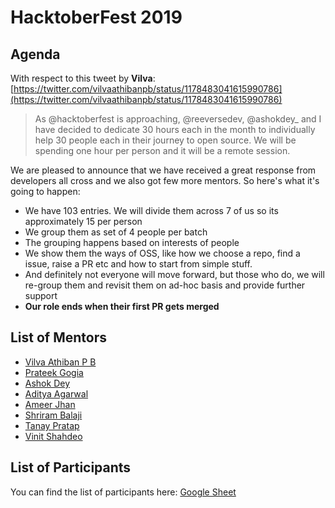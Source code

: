 # HacktoberFest 2019

## Agenda

With respect to this tweet by **Vilva**: [https://twitter.com/vilvaathibanpb/status/1178483041615990786](https://twitter.com/vilvaathibanpb/status/1178483041615990786)

> As @hacktoberfest is approaching, @reeversedev, @ashokdey_ and I have decided to dedicate 30 hours each in the month to individually help 30 people each in their journey to open source. We will be spending one hour per person and it will be a remote session. 

We are pleased to announce that we have received a great response from developers all cross and we also got few more mentors. So here's what it's going to happen:

- We have 103 entries. We will divide them across 7 of us so its approximately 15 per person
- We group them as set of 4 people per batch
- The grouping happens based on interests of people
- We show them the ways of OSS, like how we choose a repo, find a issue, raise a PR etc and how to start from simple stuff.
- And definitely not everyone will move forward, but those who do, we will re-group them and revisit them on ad-hoc basis and provide further support
- **Our role ends when their first PR gets merged**

## List of Mentors

- [Vilva Athiban P B](https://twitter.com/vilvaathibanpb)
- [Prateek Gogia](https://twitter.com/reeversedev)
- [Ashok Dey](https://twitter.com/ashokdey_)
- [Aditya Agarwal](https://twitter.com/dev__adi)
- [Ameer Jhan](https://twitter.com/ameerthehacker)
- [Shriram Balaji](https://twitter.com/__shriram)
- [Tanay Pratap](https://twitter.com/tanaypratap)
- [Vinit Shahdeo](https://twitter.com/Vinit_Shahdeo)

## List of Participants

You can find the list of participants here: [Google Sheet](https://docs.google.com/spreadsheets/d/1yHdWDZj3ew1CTaunp_jEMrvkEjuVVyueLPd1w1QCWx0/edit?pli=1#gid=0)
